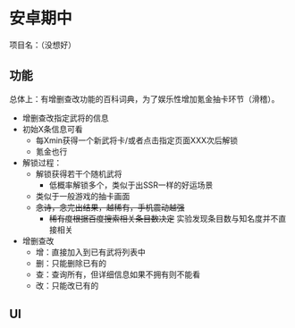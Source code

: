 # 安卓期中

项目名：（没想好）

## 功能

总体上：有增删查改功能的百科词典，为了娱乐性增加氪金抽卡环节（滑稽）。

* 增删查改指定武将的信息
* 初始X条信息可看
  * 每Xmin获得一个新武将卡/或者点击指定页面XXX次后解锁
  * 氪金也行
* 解锁过程：
  * 解锁获得若干个随机武将
    * 低概率解锁多个，类似于出SSR一样的好运场景
  * 类似于一般游戏的抽卡画面
  * ~~念诗，念完出结果，越稀有，手机震动越强~~
    * ~~稀有度根据百度搜索相关条目数决定~~ 实验发现条目数与知名度并不直接相关
* 增删查改
  * 增：直接加入到已有武将列表中
  * 删：只能删除已有的
  * 查：查询所有，但详细信息如果不拥有则不能看
  * 改：只能改已有的

## UI

